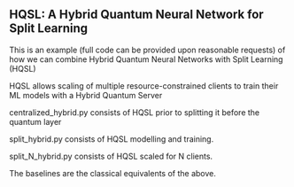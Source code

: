 ## HQSL: A Hybrid Quantum Neural Network for Split Learning

This is an example (full code can be provided upon reasonable requests) of how we can combine Hybrid Quantum Neural Networks with Split Learning (HQSL)

HQSL allows scaling of multiple resource-constrained clients to train their ML models with a Hybrid Quantum Server

centralized_hybrid.py consists of HQSL prior to splitting it before the quantum layer

split_hybrid.py consists of HQSL modelling and training. 

split_N_hybrid.py consists of HQSL scaled for N clients.

The baselines are the classical equivalents of the above.
